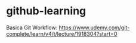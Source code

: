 # github-learning
Basica Git Workflow: https://www.udemy.com/git-complete/learn/v4/t/lecture/1918304?start=0

